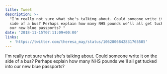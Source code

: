 ```yaml
---
title: Tweet
description: >-
  "I'm really not sure what she's talking about. Could someone write it on the
  side of a bus? Perhaps explain how many NHS pounds we'll all get tucked into
  our new blue passports? "
date: '2018-11-15T07:11:09+00:00'
links:
  - 'https://twitter.com/theresa_may/status/1062806842831765505'
---
```

I'm really not sure what she's talking about. Could someone write it on the side of a bus? Perhaps explain how many NHS pounds we'll all get tucked into our new blue passports? 
